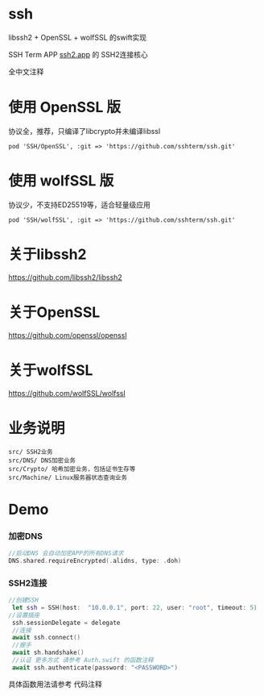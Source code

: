# ssh
libssh2 + OpenSSL + wolfSSL 的swift实现

SSH Term APP [ssh2.app](https://ssh2.app/) 的 SSH2连接核心

全中文注释

# 使用 OpenSSL 版
协议全，推荐，只编译了libcrypto并未编译libssl
```
pod 'SSH/OpenSSL', :git => 'https://github.com/sshterm/ssh.git'
```

# 使用 wolfSSL 版
协议少，不支持ED25519等，适合轻量级应用
```
pod 'SSH/wolfSSL', :git => 'https://github.com/sshterm/ssh.git'
```

# 关于libssh2

https://github.com/libssh2/libssh2

# 关于OpenSSL

https://github.com/openssl/openssl

# 关于wolfSSL

https://github.com/wolfSSL/wolfssl

# 业务说明
    src/ SSH2业务
    src/DNS/ DNS加密业务
    src/Crypto/ 哈希加密业务，包括证书生存等
    src/Machine/ Linux服务器状态查询业务


# Demo

### 加密DNS
```swift
//启动DNS 会自动加密APP的所有DNS请求
DNS.shared.requireEncrypted(.alidns, type: .doh)
```

### SSH2连接
```swift
//创建SSH
 let ssh = SSH(host:  "10.0.0.1", port: 22, user: "root", timeout: 5)
//设置插座
 ssh.sessionDelegate = delegate
 //连接
 await ssh.connect()
 //握手
 await sh.handshake()
 //认证 更多方式 请参考 Auth.swift 的函数注释
 await ssh.authenticate(password: "<PASSWORD>")
```

具体函数用法请参考 代码注释